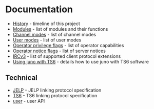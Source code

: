 # Documentation

* [History](history.md) - timeline of this project
* [Modules](modules.md) - list of modules and their functions
* [Channel modes](cmodes.md) - list of channel modes
* [User modes](umodes.md) - list of user modes
* [Operator privilege flags](oper_flags.md) - list of operator capabilities
* [Operator notice flags](oper_notices.md) - list of server notices
* [IRCv3](ircv3.md) - list of supported client protocol extensions
* [Using juno with TS6](ts6.md) - details how to use juno with TS6 software

## Technical

* [JELP](technical/jelp.md) - JELP linking protocol specification
* [TS6](technical/ts6.md) - TS6 linking protocol specification
* [user](technical/user.md) - user API
